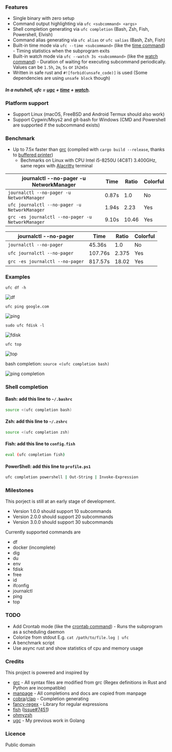 ### Features

* Single binary with zero setup
* Command output highlighting via `ufc <subcommand> <args>`
* Shell completion generating via `ufc completion` (Bash, Zsh, Fish, Powershell, Elvish)
* Command alias generating via `ufc alias` or `ufc ualias` (Bash, Zsh, Fish)
* Built-in time mode via `ufc --time <subcommand>` (like the [time command](https://en.wikipedia.org/wiki/Time_(Unix))) - Timing statistics when the subprogram exits
* Built-in watch mode via `ufc --watch 3s <subcommand>` (like the [watch command](https://en.wikipedia.org/wiki/Watch_(command))) - Duration of waiting for executing subcommand periodically. Values can be `1.5h`, `2m`, `5s` or `1h2m5s`
* Written in safe rust and `#![forbid(unsafe_code)]` is used (Some dependencies are using `unsafe block` though)

#### *In a nutshell, ufc = [ugc](https://github.com/garabik/grc) + [time](https://en.wikipedia.org/wiki/Time_(Unix)) + [watch](https://en.wikipedia.org/wiki/Watch_(command)).*

### Platform support

* Support Linux (macOS, FreeBSD and Android Termux should also work)
* Support Cygwin/Msys2 and git-bash for Windows (CMD and Powershell are supported if the subcommand exists)

### Benchmark

* Up to 7.5x faster than [grc](https://github.com/garabik/grc) (compiled with `cargo build --release`, thanks to [buffered printer](https://github.com/BurntSushi/termcolor))
  * Bechmarks on Linux with CPU Intel i5-8250U (4C8T) 3.400GHz, same regex with [Alacritty](https://github.com/alacritty/alacritty) terminal

| journalctl --no-pager -u NetworkManager           | Time  | Ratio | Colorful |
| ------------------------------------------------- | ----- | ----- | -------- |
| `journalctl --no-pager -u NetworkManager`         | 0.87s | 1.0   | No       |
| `ufc journalctl --no-pager -u NetworkManager`     | 1.94s | 2.23  | Yes      |
| `grc -es journalctl --no-pager -u NetworkManager` | 9.10s | 10.46 | Yes      |

| journalctl --no-pager           | Time    | Ratio | Colorful |
| ------------------------------- | ------- | ----- | -------- |
| `journalctl --no-pager`         | 45.36s  | 1.0   | No       |
| `ufc journalctl --no-pager`     | 107.76s | 2.375 | Yes      |
| `grc -es journalctl --no-pager` | 817.57s | 18.02 | Yes      |

### Examples

`ufc df -h`

![df](https://i.imgur.com/nd76Tu0.png)

`ufc ping google.com`

![ping](https://i.imgur.com/FGeIjGG.png)

`sudo ufc fdisk -l`

![fdisk](https://i.imgur.com/JAtfwxb.png)

`ufc top`

![top](https://i.imgur.com/MKjZyQR.png)

bash completion: `source <(ufc completion bash)`

![ping completion](https://i.imgur.com/mlV1zuR.png)

### Shell completion

#### Bash: add this line to `~/.bashrc`

```sh
source <(ufc completion bash)
```

#### Zsh: add this line to `~/.zshrc`

```sh
source <(ufc completion zsh)
```

#### Fish: add this line to `config.fish`

```sh
eval (ufc completion fish)
```

#### PowerShell: add this line to `profile.ps1`

```sh
ufc completion powershell | Out-String | Invoke-Expression
```

### Milestones

This porject is still at an early stage of development.

* Version 1.0.0 should support 10 subcommands
* Version 2.0.0 should support 20 subcommands
* Version 3.0.0 should support 30 subcommands

Currently supported commands are

* df
* docker (incomplete)
* dig
* du
* env
* fdisk
* free
* id
* ifconfig
* journalctl
* ping
* top

### TODO

* Add Crontab mode (like the [crontab command](https://en.wikipedia.org/wiki/Cron)) - Runs the subprogram as a scheduling daemon
* Colorize from stdout E.g. `cat /path/to/file.log | ufc`
* A benchmark script
* Use async rust and show statistics of cpu and memory usage

### Credits

This project is powered and inspired by

* [grc](https://github.com/garabik/grc) - All syntax files are modified from grc (Regex definitions in Rust and Python are incompatible)
* [manpage](https://en.wikipedia.org/wiki/Man_page) - All completions and docs are copied from manpage
* [cobra](https://github.com/spf13/cobra)/[clap](https://github.com/clap-rs/clap) - Completion generating
* [fancy-regex](https://github.com/fancy-regex/fancy-regex) - Library for regular expressions
* [fish](https://github.com/fish-shell/fish-shell) ([Issue#7451](https://github.com/fish-shell/fish-shell/issues/7451))
* [ohmyzsh](https://github.com/ohmyzsh/ohmyzsh)
* [ugc](https://github.com/joeky888/ugc) - My previous work in Golang

### Licence

Public domain
